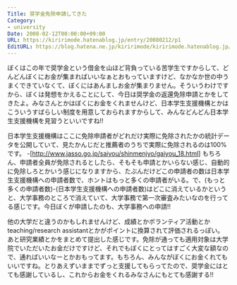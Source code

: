 ```yaml
---
Title: 奨学金免除申請してきた
Category:
- university
Date: 2008-02-12T00:00:00+09:00
URL: https://kiririmode.hatenablog.jp/entry/20080212/p1
EditURL: https://blog.hatena.ne.jp/kiririmode/kiririmode.hatenablog.jp/atom/entry/8454420450078215505
---
```



ぼくはこの年で奨学金という借金を山ほど背負っている苦学生ですからして、どんどんぼくにお金が集まればいいなぁとおもっていますけど、なかなか世の中うまくできていなくて、ぼくにはあんましお金が集まりません。そういうわけですから、ぼくは発想をかえることにして、今日は奨学金の返還免除申請とかをしてきたよ。みなさんとかはぼくにお金をくれませんけど、日本学生支援機構とかはこういうすばらしい制度を用意しておられますからして、みんなどんどん日本学生支援機構を見習うといいですね!!


日本学生支援機構はここに免除申請者がどれだけ実際に免除されたかの統計データを公開していて、見たかんじだと推薦者のうちで実際に免除されるのは100%です。
-[http://www.jasso.go.jp/saiyou/shinmenjyo/gaiyou_18.html]
もちろん、申請者全員が免除されるとしたら、そもそも申請とかいらない感じ、自動的に免除しろとかいう感じになりますから、たぶんだけどこの申請者の数は日本学生支援機構への申請者数で、ホントはもっと多くの申請者がいる。で、(もっと多くの申請者数)-(日本学生支援機構への申請者数)はどこに消えているかというと、大学事務のところで消えていて、大学事務で第一次審査みたいなのを行ってる感じです。今日ぼくが申請したのも、大学事務への申請!!


他の大学だと違うのかもしれませんけど、成績とかボランティア活動とかteaching/research assistantとかがポイントに換算されて評価されるっぽい。あと研究業績とかをまとめて提出した感じです。免除が通っても適用対象は大学院でいただいたお金だけですけど、それでもぼくにとってはすごく大変な額なので、通ればいいなーとかおもってます。もちろん、みんながぼくにお金くれてもいいですね。とりあえずいままでずっと支援してもらってたので、奨学金にはとても感謝しているし、これからお金をくれるみなさんにもとても感謝する!!
